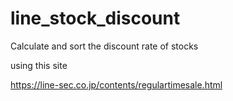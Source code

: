 # line_stock_discount
Calculate and sort the discount rate of stocks

using this site

https://line-sec.co.jp/contents/regulartimesale.html
